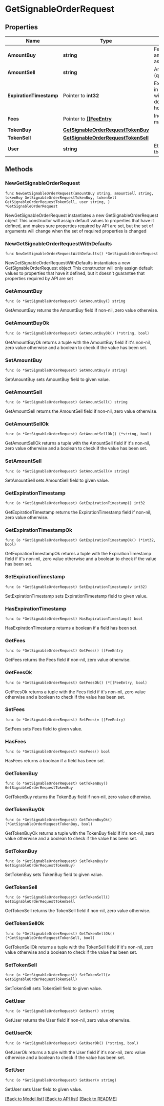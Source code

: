# GetSignableOrderRequest

## Properties

Name | Type | Description | Notes
------------ | ------------- | ------------- | -------------
**AmountBuy** | **string** | Fee-exclusive amount to buy the asset | 
**AmountSell** | **string** | Amount to sell (quantity) | 
**ExpirationTimestamp** | Pointer to **int32** | ExpirationTimestamp in Unix time. Note: will be rounded down to the nearest hour | [optional] 
**Fees** | Pointer to [**[]FeeEntry**](FeeEntry.md) | Inclusion of either maker or taker fees | [optional] 
**TokenBuy** | [**GetSignableOrderRequestTokenBuy**](GetSignableOrderRequestTokenBuy.md) |  | 
**TokenSell** | [**GetSignableOrderRequestTokenSell**](GetSignableOrderRequestTokenSell.md) |  | 
**User** | **string** | Ethereum address of the submitting user | 

## Methods

### NewGetSignableOrderRequest

`func NewGetSignableOrderRequest(amountBuy string, amountSell string, tokenBuy GetSignableOrderRequestTokenBuy, tokenSell GetSignableOrderRequestTokenSell, user string, ) *GetSignableOrderRequest`

NewGetSignableOrderRequest instantiates a new GetSignableOrderRequest object
This constructor will assign default values to properties that have it defined,
and makes sure properties required by API are set, but the set of arguments
will change when the set of required properties is changed

### NewGetSignableOrderRequestWithDefaults

`func NewGetSignableOrderRequestWithDefaults() *GetSignableOrderRequest`

NewGetSignableOrderRequestWithDefaults instantiates a new GetSignableOrderRequest object
This constructor will only assign default values to properties that have it defined,
but it doesn't guarantee that properties required by API are set

### GetAmountBuy

`func (o *GetSignableOrderRequest) GetAmountBuy() string`

GetAmountBuy returns the AmountBuy field if non-nil, zero value otherwise.

### GetAmountBuyOk

`func (o *GetSignableOrderRequest) GetAmountBuyOk() (*string, bool)`

GetAmountBuyOk returns a tuple with the AmountBuy field if it's non-nil, zero value otherwise
and a boolean to check if the value has been set.

### SetAmountBuy

`func (o *GetSignableOrderRequest) SetAmountBuy(v string)`

SetAmountBuy sets AmountBuy field to given value.


### GetAmountSell

`func (o *GetSignableOrderRequest) GetAmountSell() string`

GetAmountSell returns the AmountSell field if non-nil, zero value otherwise.

### GetAmountSellOk

`func (o *GetSignableOrderRequest) GetAmountSellOk() (*string, bool)`

GetAmountSellOk returns a tuple with the AmountSell field if it's non-nil, zero value otherwise
and a boolean to check if the value has been set.

### SetAmountSell

`func (o *GetSignableOrderRequest) SetAmountSell(v string)`

SetAmountSell sets AmountSell field to given value.


### GetExpirationTimestamp

`func (o *GetSignableOrderRequest) GetExpirationTimestamp() int32`

GetExpirationTimestamp returns the ExpirationTimestamp field if non-nil, zero value otherwise.

### GetExpirationTimestampOk

`func (o *GetSignableOrderRequest) GetExpirationTimestampOk() (*int32, bool)`

GetExpirationTimestampOk returns a tuple with the ExpirationTimestamp field if it's non-nil, zero value otherwise
and a boolean to check if the value has been set.

### SetExpirationTimestamp

`func (o *GetSignableOrderRequest) SetExpirationTimestamp(v int32)`

SetExpirationTimestamp sets ExpirationTimestamp field to given value.

### HasExpirationTimestamp

`func (o *GetSignableOrderRequest) HasExpirationTimestamp() bool`

HasExpirationTimestamp returns a boolean if a field has been set.

### GetFees

`func (o *GetSignableOrderRequest) GetFees() []FeeEntry`

GetFees returns the Fees field if non-nil, zero value otherwise.

### GetFeesOk

`func (o *GetSignableOrderRequest) GetFeesOk() (*[]FeeEntry, bool)`

GetFeesOk returns a tuple with the Fees field if it's non-nil, zero value otherwise
and a boolean to check if the value has been set.

### SetFees

`func (o *GetSignableOrderRequest) SetFees(v []FeeEntry)`

SetFees sets Fees field to given value.

### HasFees

`func (o *GetSignableOrderRequest) HasFees() bool`

HasFees returns a boolean if a field has been set.

### GetTokenBuy

`func (o *GetSignableOrderRequest) GetTokenBuy() GetSignableOrderRequestTokenBuy`

GetTokenBuy returns the TokenBuy field if non-nil, zero value otherwise.

### GetTokenBuyOk

`func (o *GetSignableOrderRequest) GetTokenBuyOk() (*GetSignableOrderRequestTokenBuy, bool)`

GetTokenBuyOk returns a tuple with the TokenBuy field if it's non-nil, zero value otherwise
and a boolean to check if the value has been set.

### SetTokenBuy

`func (o *GetSignableOrderRequest) SetTokenBuy(v GetSignableOrderRequestTokenBuy)`

SetTokenBuy sets TokenBuy field to given value.


### GetTokenSell

`func (o *GetSignableOrderRequest) GetTokenSell() GetSignableOrderRequestTokenSell`

GetTokenSell returns the TokenSell field if non-nil, zero value otherwise.

### GetTokenSellOk

`func (o *GetSignableOrderRequest) GetTokenSellOk() (*GetSignableOrderRequestTokenSell, bool)`

GetTokenSellOk returns a tuple with the TokenSell field if it's non-nil, zero value otherwise
and a boolean to check if the value has been set.

### SetTokenSell

`func (o *GetSignableOrderRequest) SetTokenSell(v GetSignableOrderRequestTokenSell)`

SetTokenSell sets TokenSell field to given value.


### GetUser

`func (o *GetSignableOrderRequest) GetUser() string`

GetUser returns the User field if non-nil, zero value otherwise.

### GetUserOk

`func (o *GetSignableOrderRequest) GetUserOk() (*string, bool)`

GetUserOk returns a tuple with the User field if it's non-nil, zero value otherwise
and a boolean to check if the value has been set.

### SetUser

`func (o *GetSignableOrderRequest) SetUser(v string)`

SetUser sets User field to given value.



[[Back to Model list]](../README.md#documentation-for-models) [[Back to API list]](../README.md#documentation-for-api-endpoints) [[Back to README]](../README.md)


